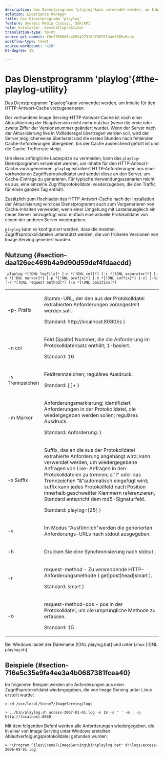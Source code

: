 ```yaml
---
description: Das Dienstprogramm "playlog"kann verwendet werden, um Inhalte für den HTTP-Antwort-Cache vorzugenerieren.
solution: Experience Manager
title: Das Dienstprogramm "playlog"
feature: Dynamic Media Classic, SDK/API
role: Entwickler, Geschäftspraktiker
translation-type: tm+mt
source-git-commit: f6c97606d7a4209427316d7367013ad9585a5cae
workflow-type: tm+mt
source-wordcount: '429'
ht-degree: 1%

---
```



# Das Dienstprogramm &#39;playlog&#39;{#the-playlog-utility}

Das Dienstprogramm &quot;playlog&quot;kann verwendet werden, um Inhalte für den HTTP-Antwort-Cache vorzugenerieren.

Der vorhandene Image Serving-HTTP-Antwort-Cache ist nach einer Aktualisierung der Hauptversion nicht mehr nutzbar (wenn die erste oder zweite Ziffer der Versionsnummer geändert wurde). Wenn der Server nach der Aktualisierung live in Vollladeregel übertragen werden soll, wird der Server möglicherweise überlastet und die ersten Stunden nach fehlenden Cache-Anforderungen übergeben, bis der Cache ausreichend gefüllt ist und die Cache-Trefferrate steigt.

Um diese anfängliche Ladespitze zu vermeiden, kann das `playlog`-Dienstprogramm verwendet werden, um Inhalte für den HTTP-Antwort-Cache vorzugenerieren. `playlog` extrahiert HTTP-Anforderungen aus einer vorhandenen Zugriffsprotokolldatei und sendet diese an den Server, um Cache-Einträge zu generieren. Für typische Verwendungsszenarien reicht es aus, eine einzelne Zugriffsprotokolldatei wiederzugeben, die den Traffic für einen ganzen Tag enthält.

Zusätzlich zum Hochladen des HTTP-Antwort-Cache nach der Installation der Aktualisierung wird das Dienstprogramm auch zum Vorgenerieren von Cache-Inhalten verwendet, wenn einer Umgebung mit Lastenausgleich ein neuer Server hinzugefügt wird. einfach eine aktuelle Protokolldatei von einem der anderen Server wiedergeben.

`playlog` kann so konfiguriert werden, dass die meisten Zugriffsprotokolldateien unterstützt werden, die von früheren Versionen von Image Serving generiert wurden.

## Nutzung {#section-daa126ec469b4a9d90d59def4fdaacdd}

` playlog *[!DNL logFile]* [-n *[!DNL col]*] [-s *[!DNL separator]*] [-m *[!DNL marker]*] [-p *[!DNL prefix]*] [-x *[!DNL suffix]*] [-v] [-h] [-r *[!DNL request method]*] [-o *[!DNL position]*]`

<table id="simpletable_39B9638BCB0F4244B5155C958C044C31"> 
 <tr class="strow"> 
  <td class="stentry"> <p> <span class="codeph"> -p- <span class="varname"> Präfix  </span> </span> </p> </td> 
  <td class="stentry"> <p>Stamm-URL, der den aus der Protokolldatei extrahierten Anforderungen vorangestellt werden soll. </p> <p>Standard: <span class="filepath"> http://localhost:8080/is </span>) </p> </td> 
 </tr> 
 <tr class="strow"> 
  <td class="stentry"> <p> <span class="codeph"> -n  <span class="varname"> col  </span> </span> </p> </td> 
  <td class="stentry"> <p>Feld (Spalte) Nummer, die die Anforderung im Protokolldatensatz enthält; 1-basiert. </p> <p>Standard: 16 </p> </td> 
 </tr> 
 <tr class="strow"> 
  <td class="stentry"> <p> <span class="codeph"> -s  <span class="varname"> Trennzeichen  </span> </span> </p> </td> 
  <td class="stentry"> <p>Feldtrennzeichen; reguläres Ausdruck. </p> <p>Standard: <span class="codeph"> [ ]+ </span>) </p> </td> 
 </tr> 
 <tr class="strow"> 
  <td class="stentry"> <p> <span class="codeph"> -m  <span class="varname"> Marker  </span> </span> </p> </td> 
  <td class="stentry"> <p>Anforderungsmarkierung; identifiziert Anforderungen in der Protokolldatei, die wiedergegeben werden sollen; reguläres Ausdruck. </p> <p>Standard: <span class="codeph"> Anforderung: </span>) </p> </td> 
 </tr> 
 <tr class="strow"> 
  <td class="stentry"> <p> <span class="codeph"> -x  <span class="varname"> Suffix  </span> </span> </p> </td> 
  <td class="stentry"> <p>Suffix, das an die aus der Protokolldatei extrahierte Anforderung angehängt wird; kann verwendet werden, um wiedergegebene Anfragen von Live-Anfragen in den Protokolldateien zu trennen; a '?' oder das Trennzeichen "&amp;"automatisch eingefügt wird; suffix kann jedes Protokollfeld nach Position innerhalb geschweifter Klammern referenzieren, Standard entspricht dem md5-Signaturfeld. </p> <p>Standard: <span class="codeph"> playlog={25} </span>) </p> </td> 
 </tr> 
 <tr class="strow"> 
  <td class="stentry"> <p> <span class="codeph"> -v </span> </p> </td> 
  <td class="stentry"> <p>Im Modus "Ausführlich"werden die generierten Anforderungs-URLs nach <span class="codeph"> stdout </span> ausgegeben. </p> </td> 
 </tr> 
 <tr class="strow"> 
  <td class="stentry"> <p> <span class="codeph"> -h </span> </p> </td> 
  <td class="stentry"> <p>Drucken Sie eine Synchronisierung nach <span class="codeph"> stdout </span>. </p> </td> 
 </tr> 
 <tr class="strow"> 
  <td class="stentry"> <p> <span class="codeph"> -r </span> </p> </td> 
  <td class="stentry"> <p>request-method - Zu verwendende HTTP-Anforderungsmethode ( <span class="codeph"> get|post|head|smart </span>). </p> <p>Standard: <span class="codeph"> smart </span>) </p> </td> 
 </tr> 
 <tr class="strow"> 
  <td class="stentry"> <p> <span class="codeph"> -o </span> </p> </td> 
  <td class="stentry"> <p>request-method-pos - pos in der Protokolldatei, um die ursprüngliche Methode zu erfassen. </p> <p>Standard: 15 </p> </td> 
 </tr> 
</table>

Bei Windows lautet der Dateiname [!DNL playlog.bat] und unter Linux [!DNL playlog.sh].

## Beispiele {#section-716e5c35e9fa4ee3a4b0687381fcea40}

Im folgenden Beispiel werden alle Anforderungen aus einer Zugriffsprotokolldatei wiedergegeben, die von Image Serving unter Linux erstellt wurde:

`> cd /usr/local/Scene7/ImageServing/logs`

`> ../bin/playlog.sh access-2007-01-01.log -n 18 -s ' ' -m . -p http://localhost:8080`

Mit dem folgenden Befehl werden alle Anforderungen wiedergegeben, die in einer von Image Serving unter Windows erstellten Ablaufverfolgungsprotokolldatei gefunden wurden:

`> "\Program Files\Scene7\ImageServing\bin\playlog.bat" d:\logs/access-2006-09-01.log`
